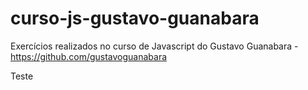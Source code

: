 # curso-js-gustavo-guanabara
Exercícios realizados no curso de Javascript do Gustavo Guanabara - https://github.com/gustavoguanabara

Teste
